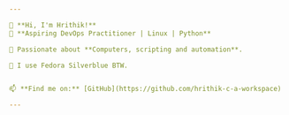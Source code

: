 ```yaml
---

👋 **Hi, I'm Hrithik!**  
🚀 **Aspiring DevOps Practitioner | Linux | Python**  

🔹 Passionate about **Computers, scripting and automation**.

🔹 I use Fedora Silverblue BTW.


📫 **Find me on:** [GitHub](https://github.com/hrithik-c-a-workspace) 

---
```


<!---
hrithik-c-a-workspace/hrithik-c-a-workspace is a ✨ special ✨ repository because its `README.md` (this file) appears on your GitHub profile.
You can click the Preview link to take a look at your changes.
--->
